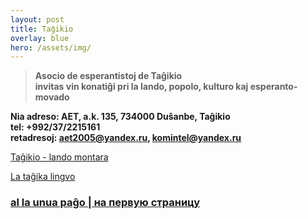 ```yaml
---
layout: post
title: Taĝikio
overlay: blue
hero: /assets/img/
---
```


> **Asocio de esperantistoj de Taĝikio  
> invitas vin konatiĝi pri la lando, popolo, kulturo kaj
> esperanto-movado**


**Nia adreso: AET, a.k. 135, 734000 Duŝanbe, Taĝikio  
tel: +992/37/2215161  
retadresoj: aet2005@yandex.ru, komintel@yandex.ru**

[Taĝikio - lando montara](pritagxikio/prilalando.htm)

[La taĝika lingvo](tagxlingvo.htm)

### [al la unua paĝo | на первую страницу](index.htm)
